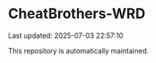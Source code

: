 # CheatBrothers-WRD

Last updated: 2025-07-03 22:57:10

This repository is automatically maintained.
